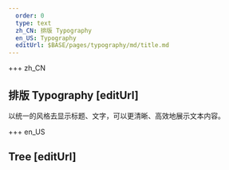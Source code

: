 ```yaml
---   
  order: 0
  type: text
  zh_CN: 排版 Typography
  en_US: Typography
  editUrl: $BASE/pages/typography/md/title.md
---
```


+++ zh_CN

## 排版 Typography [editUrl]

以统一的风格去显示标题、文字，可以更清晰、高效地展示文本内容。

+++ en_US

## Tree [editUrl]
